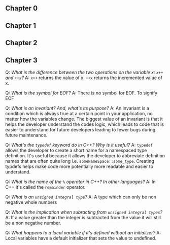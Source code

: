 ## Chapter 0

## Chapter 1

## Chapter 2

## Chapter 3

Q: _What is the difference between the two operations on the variable x: `x++` and `++x`?_
A: `x++` returns the value of x. `++x` returns the incremented value of x.

Q: _What is the symbol for EOF?_
A: There is no symbol for EOF. To signify EOF

Q: _What is an invariant? And, what's its purpose?_
A: An invariant is a condition which is always true at a certain point in your application, no matter how the variables change. The biggest value of an invariant is that it helps the developer understand the codes logic, which leads to code that is easier to understand for future developers leading to fewer bugs during future maintenance.

Q: _What's the `typedef` keyword do in C++? Why is it useful?_
A: `typedef` allows the developer to create a short name for a namespaced type definition. It's useful because it allows the developer to abbreviate definition names that are often quite long i.e. `someNameSpace::some_type`. Creating typdefs helps make code more potentially more readable and easier to understand.

Q: _What is the name of the `%` operator in C++? In other languages?_
A: In C++ it's called the `remainder` operator.

Q: _What is an `unsigned integral type`?_
A: A type which can only be non negative whole numbers

Q: _What is the implication when subracting from `unsigned integral types`?_
A: If a value greater than the integer is subtracted from the value it will still be a non negative number.

Q: _What happens to a local variable if it's defined without an initializer?_
A: Local variables have a default initializer that sets the value to undefined.
